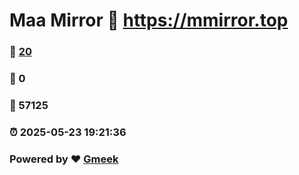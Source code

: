 # Maa Mirror :link: https://mmirror.top 
### :page_facing_up: [20](https://mmirror.top/tag.html) 
### :speech_balloon: 0 
### :hibiscus: 57125 
### :alarm_clock: 2025-05-23 19:21:36 
### Powered by :heart: [Gmeek](https://github.com/Meekdai/Gmeek)

